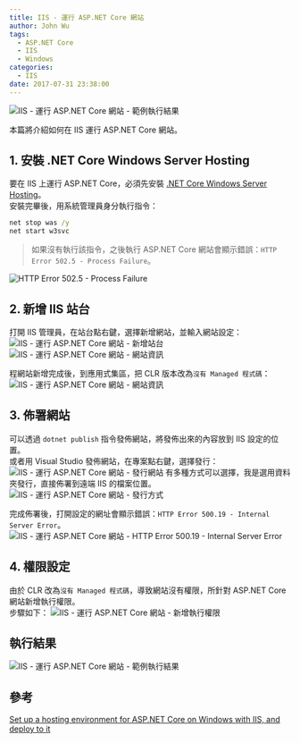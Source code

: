 ```yaml
---
title: IIS - 運行 ASP.NET Core 網站
author: John Wu
tags:
  - ASP.NET Core
  - IIS
  - Windows
categories:
  - IIS
date: 2017-07-31 23:38:00
---
```

![IIS - 運行 ASP.NET Core 網站 - 範例執行結果](/images/pasted-256.png)

本篇將介紹如何在 IIS 運行 ASP.NET Core 網站。  

<!-- more -->

## 1. 安裝 .NET Core Windows Server Hosting

要在 IIS 上運行 ASP.NET Core，必須先安裝 [.NET Core Windows Server Hosting](https://go.microsoft.com/fwlink/?linkid=848766)。  
安裝完畢後，用系統管理員身分執行指令：
```bat
net stop was /y
net start w3svc
```
> 如果沒有執行該指令，之後執行 ASP.NET Core 網站會顯示錯誤：`HTTP Error 502.5 - Process Failure`。  

![HTTP Error 502.5 - Process Failure](/images/pasted-257.png)

## 2. 新增 IIS 站台

打開 IIS 管理員，在站台點右鍵，選擇新增網站，並輸入網站設定：
![IIS - 運行 ASP.NET Core 網站 - 新增站台](/images/pasted-251.png)
![IIS - 運行 ASP.NET Core 網站 - 網站資訊](/images/pasted-252.png)

程網站新增完成後，到應用式集區，把 CLR 版本改為`沒有 Managed 程式碼`：
![IIS - 運行 ASP.NET Core 網站 - 網站資訊](/images/pasted-253.png)

## 3. 佈署網站

可以透過 `dotnet publish` 指令發佈網站，將發佈出來的內容放到 IIS 設定的位置。  
或者用 Visual Studio 發佈網站，在專案點右鍵，選擇發行：
![IIS - 運行 ASP.NET Core 網站 - 發行網站](/images/pasted-249.png)
有多種方式可以選擇，我是選用資料夾發行，直接佈署到遠端 IIS 的檔案位置。
![IIS - 運行 ASP.NET Core 網站 - 發行方式](/images/pasted-250.png)

完成佈署後，打開設定的網址會顯示錯誤：`HTTP Error 500.19 - Internal Server Error`。
![IIS - 運行 ASP.NET Core 網站 - HTTP Error 500.19 - Internal Server Error](/images/pasted-254.png)

## 4. 權限設定

由於 CLR 改為`沒有 Managed 程式碼`，導致網站沒有權限，所針對 ASP.NET Core 網站新增執行權限。  
步驟如下：
![IIS - 運行 ASP.NET Core 網站 - 新增執行權限](/images/pasted-255.png)

## 執行結果

![IIS - 運行 ASP.NET Core 網站 - 範例執行結果](/images/pasted-256.png)

## 參考

[Set up a hosting environment for ASP.NET Core on Windows with IIS, and deploy to it](https://docs.microsoft.com/en-us/aspnet/core/publishing/iis)  